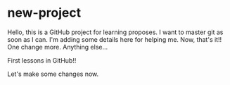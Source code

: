 # new-project

Hello, this is a GitHub project for learning proposes. I want to master git as soon as I can. I'm adding some details here for helping me. Now, that's it!! One change more. 
Anything else...

First lessons in GitHub!!

Let's make some changes now.
